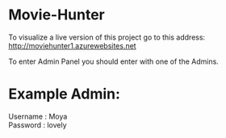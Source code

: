 # Movie-Hunter

To visualize a live version of this project go to this address: http://moviehunter1.azurewebsites.net 

 

To enter Admin Panel you should enter with one of the Admins. 

# Example Admin: 
  Username : Moya  
  Password : lovely
